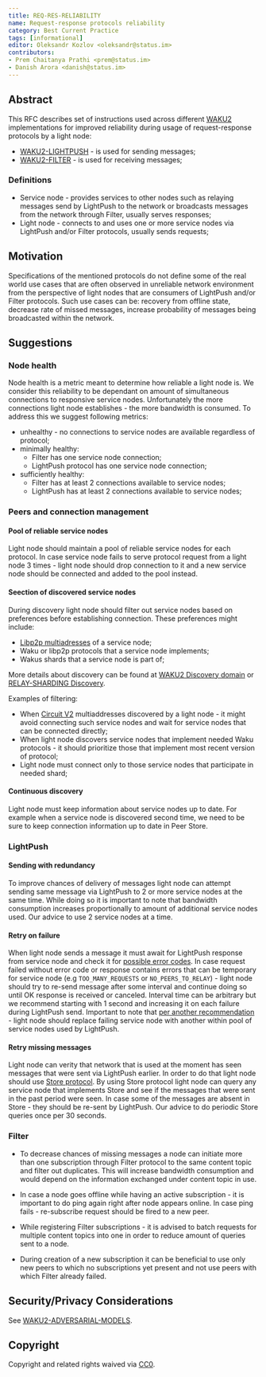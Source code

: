 ```yaml
---
title: REQ-RES-RELIABILITY
name: Request-response protocols reliability
category: Best Current Practice
tags: [informational]
editor: Oleksandr Kozlov <oleksandr@status.im>
contributors:
- Prem Chaitanya Prathi <prem@status.im>
- Danish Arora <danish@status.im>
---
```


## Abstract
This RFC describes set of instructions used across different [WAKU2](https://github.com/vacp2p/rfc-index/blob/7b443c1aab627894e3f22f5adfbb93f4c4eac4f6/waku/standards/core/10/waku2.md) implementations for improved reliability during usage of request-response protocols by a light node:
- [WAKU2-LIGHTPUSH](https://github.com/vacp2p/rfc-index/blob/7b443c1aab627894e3f22f5adfbb93f4c4eac4f6/waku/standards/core/19/lightpush.md) - is used for sending messages;
- [WAKU2-FILTER](https://github.com/vacp2p/rfc-index/blob/7b443c1aab627894e3f22f5adfbb93f4c4eac4f6/waku/standards/core/12/filter.md) - is used for receiving messages;

### Definitions
- Service node - provides services to other nodes such as relaying messages send by LightPush to the network or broadcasts messages from the network through Filter, usually serves responses;
- Light node - connects to and uses one or more service nodes via LightPush and/or Filter protocols, usually sends requests;

## Motivation

Specifications of the mentioned protocols do not define some of the real world use cases that are often observed in unreliable network environment from the perspective of light nodes that are consumers of LightPush and/or Filter protocols.
Such use cases can be: recovery from offline state, decrease rate of missed messages, increase probability of messages being broadcasted within the network.

## Suggestions

### Node health

Node health is a metric meant to determine how reliable a light node is.
We consider this reliability to be dependant on amount of simultaneous connections to responsive service nodes.
Unfortunately the more connections light node establishes - the more bandwidth is consumed.
To address this we suggest following metrics:
- unhealthy - no connections to service nodes are available regardless of protocol;
- minimally healthy:
  - Filter has one service node connection;
  - LightPush protocol has one service node connection;
- sufficiently healthy:
  - Filter has at least 2 connections available to service nodes;
  - LightPush has at least 2 connections available to service nodes;

### Peers and connection management

#### Pool of reliable service nodes
Light node should maintain a pool of reliable service nodes for each protocol.
In case service node fails to serve protocol request from a light node 3 times - light node should drop connection to it and a new service node should be connected and added to the pool instead.

#### Seection of discovered service nodes
During discovery light node should filter out service nodes based on preferences before establishing connection.
These preferences might include:
- [Libp2p multiadresses](https://github.com/libp2p/specs/blob/master/addressing/README.md) of a service node;
- Waku or libp2p protocols that a service node implements;
- Wakus shards that a service node is part of;

More details about discovery can be found at [WAKU2 Discovery domain](https://github.com/vacp2p/rfc-index/blob/7b443c1aab627894e3f22f5adfbb93f4c4eac4f6/waku/standards/core/10/waku2.md#discovery-domain) or [RELAY-SHARDING Discovery](https://github.com/waku-org/specs/blob/master/standards/core/relay-sharding.md#discovery).

Examples of filtering:
- When [Circuit V2](https://github.com/libp2p/specs/blob/master/relay/circuit-v2.md) multiaddresses discovered by a light node - it might avoid connecting such service nodes and wait for service nodes that can be connected directly;
- When light node discovers service nodes that implement needed Waku protocols - it should prioritize those that implement most recent version of protocol;
- Light node must connect only to those service nodes that participate in needed shard;

#### Continuous discovery
Light node must keep information about service nodes up to date.
For example when a service node is discovered second time,
we need to be sure to keep connection information up to date in Peer Store.

### LightPush

#### Sending with redundancy
To improve chances of delivery of messages light node can attempt sending same message via LightPush to 2 or more service nodes at the same time.
While doing so it is important to note that bandwidth consumption increases proportionally to amount of additional service nodes used.
Our advice to use 2 service nodes at a time.

#### Retry on failure
When light node sends a message it must await for LightPush response from service node and check it for [possible error codes](../standards/core/lightpush.md#examples-of-possible-error-codes).
In case request failed without error code or response contains errors that can be temporary for service node (e.g `TOO_MANY_REQUESTS` or `NO_PEERS_TO_RELAY`) - 
light node should try to re-send message after some interval and continue doing so until OK response is received or canceled.
Interval time can be arbitrary but we recommend starting with 1 second and increasing it on each failure during LightPush send.
Important to note that [per another recommendation](./req-res-reliability.md#pool-of-reliable-service-nodes) - light node should replace failing service node with another within pool of service nodes used by LightPush.

#### Retry missing messages
Light node can verity that network that is used at the moment has seen messages that were sent via LightPush earlier.
In order to do that light node should use [Store protocol](../standards/core/store.md).
By using Store protocol light node can query any service node that implements Store and see if the messages that were sent in the past period were seen.
In case some of the messages are absent in Store - they should be re-sent by LightPush. 
Our advice to do periodic Store queries once per 30 seconds.

### Filter

- To decrease chances of missing messages a node can initiate more than one subscription through Filter protocol to the same content topic and filter out duplicates. This will increase bandwidth consumption and would depend on the information exchanged under content topic in use.

- In case a node goes offline while having an active subscription - it is important to do ping again right after node appears online. In case ping fails - re-subscribe request should be fired to a new peer.

- While registering Filter subscriptions - it is advised to batch requests for multiple content topics into one in order to reduce amount of queries sent to a node. 

- During creation of a new subscription it can be beneficial to use only new peers to which no subscriptions yet present and not use peers with which Filter already failed.

## Security/Privacy Considerations

See [WAKU2-ADVERSARIAL-MODELS](https://github.com/waku-org/specs/blob/master/informational/adversarial-models.md).

## Copyright

Copyright and related rights waived via [CC0](https://creativecommons.org/publicdomain/zero/1.0/).
